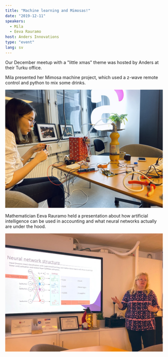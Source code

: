 ```yaml
---
title: "Machine learning and Mimosas!"
date: "2019-12-11"
speakers:
  - Mila
  - Eeva Rauramo
host: Anders Innovations
type: "event"
lang: sv
---
```


Our December meetup with a "little xmas" theme was hosted by Anders at their Turku office.

Mila presented her Mimosa machine project, which used a z-wave remote control and python to mix some drinks.

![Mila and the mimosa machine.](mila.jpg)

Mathematician Eeva Rauramo held a presentation about how artificial intelligence can be used in accounting and what neural networks actually are under the hood.

![Eeva presenting about neural networks.](eeva.jpg)

